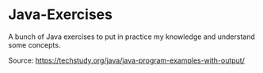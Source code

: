 # Java-Exercises
 
A bunch of Java exercises to put in practice my knowledge and understand some concepts.

Source: https://techstudy.org/java/java-program-examples-with-output/
